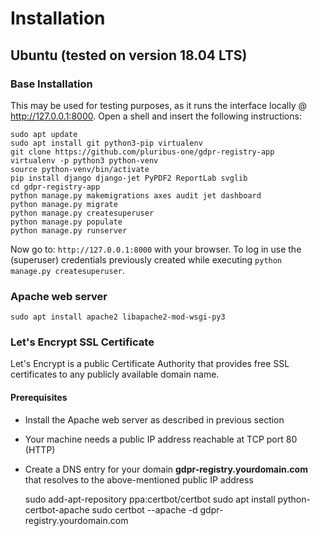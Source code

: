 # Installation

## Ubuntu (tested on version 18.04 LTS)

### Base Installation
This may be used for testing purposes, as it runs the interface
locally @ http://127.0.0.1:8000. Open a shell and insert the following instructions:

    sudo apt update
    sudo apt install git python3-pip virtualenv
    git clone https://github.com/pluribus-one/gdpr-registry-app
    virtualenv -p python3 python-venv
    source python-venv/bin/activate
    pip install django django-jet PyPDF2 ReportLab svglib
    cd gdpr-registry-app
    python manage.py makemigrations axes audit jet dashboard
    python manage.py migrate
    python manage.py createsuperuser
    python manage.py populate
    python manage.py runserver

Now go to: `http://127.0.0.1:8000` with your browser. To log in use the (superuser) credentials previously created while executing `python manage.py createsuperuser`.

### Apache web server

    sudo apt install apache2 libapache2-mod-wsgi-py3

### Let's Encrypt SSL Certificate
Let's Encrypt is a public Certificate Authority that provides free SSL certificates to any publicly available domain name.

#### Prerequisites
* Install the Apache web server as described in previous section
* Your machine needs a public IP address reachable at TCP port 80 (HTTP)
* Create a DNS entry for your domain **gdpr-registry.yourdomain.com** that resolves to the above-mentioned public IP address
    
    sudo add-apt-repository ppa:certbot/certbot
    sudo apt install python-certbot-apache
    sudo certbot --apache -d gdpr-registry.yourdomain.com
